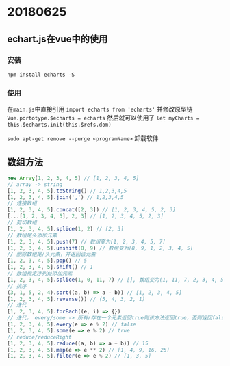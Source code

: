# 20180625

## echart.js在vue中的使用

### 安装
`npm install echarts -S`

### 使用

在`main.js`中直接引用
`import echarts from 'echarts'`
并修改原型链
`Vue.portotype.$echarts = echarts`
然后就可以使用了
`let myCharts = this.$echarts.init(this.$refs.dom)`

`sudo apt-get remove --purge <programName>` 卸载软件

## 数组方法
```js
new Array[1, 2, 3, 4, 5] // [1, 2, 3, 4, 5]
// array -> string
[1, 2, 3, 4, 5].toString() // 1,2,3,4,5
[1, 2, 3, 4, 5].join(',') // 1,2,3,4,5
// 连接数组
[1, 2, 3, 4, 5].concat([2, 3]) // [1, 2, 3, 4, 5, 2, 3]
[...[1, 2, 3, 4, 5], 2, 3] // [1, 2, 3, 4, 5, 2, 3]
// 剪切数组
[1, 2, 3, 4, 5].splice(1, 2) // [2, 3]
// 数组尾头添加元素
[1, 2, 3, 4, 5].push(7) // 数组变为[1, 2, 3, 4, 5, 7]
[1, 2, 3, 4, 5].unshift(8, 9) // 数组变为[8, 9, 1, 2, 3, 4, 5]
// 删除数组尾/头元素，并返回该元素
[1, 2, 3, 4, 5].pop() // 5
[1, 2, 3, 4, 5].shift() // 1
// 数组指定序列处添加元素
[1, 2, 3, 4, 5].splice(1, 0, 11, 7) // [], 数组变为(1, 11, 7, 2, 3, 4, 5)
// 排序
(3, 1, 5, 2, 4).sort((a, b) => a - b)) // [1, 2, 3, 4, 5]
[1, 2, 3, 4, 5].reverse()) // (5, 4, 3, 2, 1)
// 迭代
[1, 2, 3, 4, 5].forEach((e, i) => {})
// 迭代， every/some -> 所有/存在一个元素返回true则该方法返回true，否则返回false
[1, 2, 3, 4, 5].every(e => e % 2) // false
[1, 2, 3, 4, 5].some(e => e % 2) // true
// reduce/reduceRight
[1, 2, 3, 4, 5].reduce((a, b) => a + b)) // 15
[1, 2, 3, 4, 5].map(e => e ** 2) // [1, 4, 9, 16, 25]
[1, 2, 3, 4, 5].filter(e => e % 2) // [1, 3, 5]
```